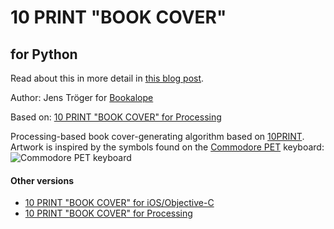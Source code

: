 # 10 PRINT "BOOK COVER"
## for Python

Read about this in more detail in [this blog post](http://www.nypl.org/blog/2014/09/03/generative-ebook-covers).

Author: Jens Tröger for [Bookalope]

Based on: [10 PRINT "BOOK COVER" for Processing]

Processing-based book cover-generating algorithm based on [10PRINT](http://10print.org/). Artwork is inspired by the symbols found on the [Commodore PET](https://en.wikipedia.org/wiki/Commodore_PET) keyboard: ![Commodore PET keyboard](https://upload.wikimedia.org/wikipedia/commons/d/db/PET_Keyboard.svg)

#### Other versions
- [10 PRINT "BOOK COVER" for iOS/Objective-C]
- [10 PRINT "BOOK COVER" for Processing]

[Bookalope]: https://bookalope.net/
[10 PRINT "BOOK COVER" for iOS/Objective-C]: https://github.com/mgiraldo/tenprintcover-ios
[10 PRINT "BOOK COVER" for Processing]: https://github.com/mgiraldo/tenprintcover-p5
